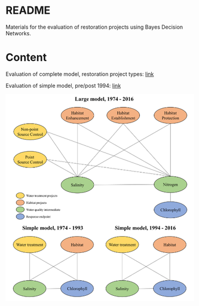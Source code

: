 
# README

Materials for the evaluation of restoration projects using Bayes Decision Networks.

# Content

Evaluation of complete model, restoration project types: [link](https://fawda123.github.io/restorebayes/all_eval)

Evaluation of simple model, pre/post 1994: [link](https://fawda123.github.io/restorebayes/sub_eval)

![](other/flow_chrts.png)
